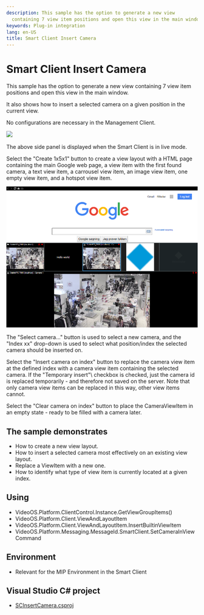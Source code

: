 ```yaml
---
description: This sample has the option to generate a new view
  containing 7 view item positions and open this view in the main window.
keywords: Plug-in integration
lang: en-US
title: Smart Client Insert Camera
---
```


# Smart Client Insert Camera

This sample has the option to generate a new view containing 7 view item
positions and open this view in the main window.

It also shows how to insert a selected camera on a given position in
the current view.

No configurations are necessary in the Management Client.

![](insertCameraSide.png)

The above side panel is displayed when the Smart Client is in live mode.

Select the \"Create 1x5x1\" button to create a view layout with a
HTML page containing the main Google web page, a view item with the first
found camera, a text view item, a carrousel view item, an image view item, 
one empty view item, and a hotspot view item.

![](insertCameraView.png)

The \"Select camera\...\" button is used to select a new camera, and the
\"Index xx\" drop-down is used to select what position/index the selected
camera should be inserted on.

Select the \"Insert camera on index\" button to replace the camera view item at
the defined index with a camera view item containing the selected camera. If the
\"Temporary insert"\ checkbox is checked, just the camera id is
replaced temporarily - and therefore not saved on the server. Note that only camera
view items can be replaced in this way, other view items cannot.

Select the \"Clear camera on index\" button to place the CameraViewItem in an
empty state - ready to be filled with a camera later.

## The sample demonstrates

- How to create a new view layout.
- How to insert a selected camera most effectively on an existing view
  layout.
- Replace a ViewItem with a new one.
- How to identify what type of view item is currently located at a
  given index.

## Using

- VideoOS.Platform.ClientControl.Instance.GetViewGroupItems()
- VideoOS.Platform.Client.ViewAndLayoutItem
- VideoOS.Platform.Client.ViewAndLayoutItem.InsertBuiltinViewItem
- VideoOS.Platform.Messaging.MessageId.SmartClient.SetCameraInViewCommand

## Environment

- Relevant for the MIP Environment in the Smart Client

## Visual Studio C\# project

- [SCInsertCamera.csproj](javascript:clone('https://github.com/milestonesys/mipsdk-samples-plugin','src/PluginSamples.sln');)
